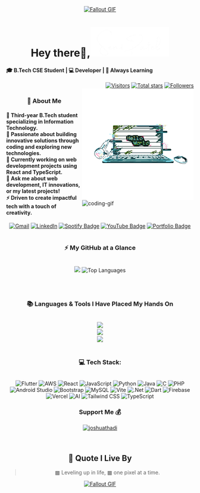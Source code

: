 <!-- MasterHead -->
<div align="center">
<a href="https://github.com/Dibyaranjan27/Dibyaranjan27/blob/main/Github-profile-banner2.gif">
  <img src="https://www.canva.com/design/DAGlj4t0NEc/FSjGGV0eu4wy1nWhFSYojw/watch?utm_content=DAGlj4t0NEc&utm_campaign=designshare&utm_medium=link2&utm_source=uniquelinks&utlId=h51265f0ec8" alt="Fallout GIF" style="width:auto; height:auto"/>
</a>
 </div>

<!-- Greeting -->
<h1 align="center">Hey there👋,<img src="https://github.com/Dibyaranjan27/senipatel/blob/main/image.png" alt="Name picture" style="width:300; height:80px"/></h1>

<h4 align="left">🎓 B.Tech CSE Student | 💻 Developer | 🚀 Always Learning </h4>

 <div align="right">
  <a href="https://github.com/Dibyaranjan27">
    <img width="162px" 
         src="https://visitor-badge.laobi.icu/badge?page_id=Rutwik2003.Rutwik2003" 
         alt="Visitors" /></a>
  <a href="https://api.github-star-counter.workers.dev/user/Dibyaranjan27">
    <img width="115px" 
         alt="Total stars" 
         title="Total stars on GitHub" 
         src="https://custom-icon-badges.herokuapp.com/badge/dynamic/json?logo=star&color=5FABEE&labelColor=030314&label=Stars&style=for-the-badge&query=%24.stars&url=https://api.github-star-counter.workers.dev/user/Dibyaranjan27" /></a>
  <a href="https://github.com/Dibyaranjan27?tab=followers">
    <img width="147px" 
         alt="Followers" 
         title="Follow me on GitHub" 
         src="https://custom-icon-badges.herokuapp.com/github/followers/Dibyaranjan27?color=5FABEE&labelColor=030314&style=for-the-badge&logo=person-add&label=Followers&logoColor=white" /></a>
</div>

<img align="right" alt="coding-gif" width="300" src="https://github.com/Dibyaranjan27/senipatel/blob/main/helloworld.gif">
<img align="right" alt="coding-gif" width="300" src="In The Zone.gif">

<!-- about me -->
<h3 align="center">💫 About Me</h3>

<h4 align="left">
🌟 Third-year B.Tech student specializing in Information Technology.<br>
🌱 Passionate about building innovative solutions through coding and exploring new technologies.<br>
🔭 Currently working on web development projects using React and TypeScript.<br>
💬 Ask me about web development, IT innovations, or my latest projects!<br>
⚡ Driven to create impactful tech with a touch of creativity.<br>
</h4>

<div align="left">



 <div align="center"> 
        <a href="mailto:dibyam2701@gmail.com"><img src="https://img.shields.io/badge/Gmail-333333?style=for-the-badge&logo=gmail&logoColor=red" alt="Gmail" /></a> 
        <a href="https://www.linkedin.com/in/dibyaranjan-maharana-1228012b2/" target="_blank"><img src="https://img.shields.io/badge/LinkedIn-0077B5?style=for-the-badge&logo=linkedin&logoColor=white" alt="LinkedIn" /></a> 
        <a href="https://open.spotify.com/playlist/your-playlist-id" target="_blank">
          <img src="https://img.shields.io/badge/Spotify-1CAC78?style=for-the-badge&logo=spotify&logoColor=ECEFF4" alt="Spotify Badge"></a>
        <a href="https://www.youtube.com/playlist?list=your-playlist-id" target="_blank">
          <img src="https://img.shields.io/badge/YouTube-BF616A?style=for-the-badge&logo=youtube&logoColor=ECEFF4" alt="YouTube Badge"></a>
        <a href="https://your-portfolio-url" target="_blank">
          <img src="https://img.shields.io/badge/Portfolio-505050?style=for-the-badge&logo=web&logoColor=white&labelColor=505050" alt="Portfolio Badge"></a>
      </div>
</div></h4>

</div>
<br/>

<!--Experence and experencing-->
<!-- <h3 align="center">🔆 Work'ed and Wor'king</h3>
<div align="center" style="display: flex; gap: 10px;">
    <img src="#" alt="UOM Logo" width="350" style="border-radius: 10px;">
    <img src="#" alt="HGS Logo" width="355" style="border-radius: 10px;">
</div> -->

<!-- git stat-->
<h3 align="center">⚡ My GitHub at a Glance</h3>
<br>
<div align="center">
<img width="380" src="https://github-readme-stats.vercel.app/api?username=Dibyaranjan27&count_private=true&show_icons=true&theme=holi&rank_icon=github&border_radius=10"/>

  <img width="340" src="https://github-readme-stats.vercel.app/api/top-langs/?username=Dibyaranjan27&theme=holi&hide_border=false&include_all_commits=false&count_private=false&layout=compact" alt="Top Languages">
</div>

<br/><br/>

<!-- lang-->
<h3 align="center">📚 Languages & Tools I Have Placed My Hands On</h3>

<br/>

<div align="center">
  <img src="https://skillicons.dev/icons?i=flutter,dart,aws,nodejs,dotnet,mongodb,github,react,vite" /><br>
  <img src="https://skillicons.dev/icons?i=python,bootstrap,html,css,tailwind,vscode,git,firebase,figma" /><br>
  <img src="https://skillicons.dev/icons?i=javascript,typescript,ai,mysql,java,c,php,androidstudio,ubuntu" /><br>
</div>

<br/>

  
<!-- top repo and teck stack-->
<div align="center">
<!-- <h3>⭐️ Top Repositories</h3>
  <div style="display: flex; justify-content: center; gap: 10px;">
   <a href="https://github.com/Dibyaranjan27/flutter-anime-app">
          <img width="395" src="https://github-readme-stats.vercel.app/api/pin/?username=Dibyaranjan27&repo=flutter-anime-app&theme=light&title_color=5FABEE&icon_color=5FABEE&text_color=030314&bg_color=030314" /></a>
      <a href="https://github.com/Dibyaranjan27/react-admin-dashboard">
          <img width="395" src="https://github-readme-stats.vercel.app/api/pin/?username=Dibyaranjan27&repo=react-admin-dashboard&theme=light&title_color=5FABEE&icon_color=5FABEE&text_color=030314&bg_color=030314" />
      </a>
</div> -->

<h3>💻 Tech Stack:</h3>
<br/>
<div align="center">
  <img src="https://img.shields.io/badge/flutter-%2302569B.svg?style=for-the-badge&logo=flutter&logoColor=white" alt="Flutter" /> 
  <img src="https://img.shields.io/badge/aws-%23FF9900.svg?style=for-the-badge&logo=amazon-aws&logoColor=white" alt="AWS" />
  <img src="https://img.shields.io/badge/react-%2361DAFB.svg?style=for-the-badge&logo=react&logoColor=white" alt="React" />
  <img src="https://img.shields.io/badge/javascript-%23323330.svg?style=for-the-badge&logo=javascript&logoColor=%23F7DF1E" alt="JavaScript" />
  <img src="https://img.shields.io/badge/python-3670A0?style=for-the-badge&logo=python&logoColor=ffdd54" alt="Python" />
  <img src="https://img.shields.io/badge/java-%23ED8B00.svg?style=for-the-badge&logo=openjdk&logoColor=white" alt="Java" />
  <img src="https://img.shields.io/badge/c-%23A8B9CC.svg?style=for-the-badge&logo=c&logoColor=white" alt="C" />
  <img src="https://img.shields.io/badge/php-%23777BB4.svg?style=for-the-badge&logo=php&logoColor=white" alt="PHP" />
  <img src="https://img.shields.io/badge/androidstudio-%233DDC84.svg?style=for-the-badge&logo=android-studio&logoColor=white" alt="Android Studio" />
  <img src="https://img.shields.io/badge/bootstrap-%23563D7C.svg?style=for-the-badge&logo=bootstrap&logoColor=white" alt="Bootstrap" />
  <img src="https://img.shields.io/badge/mysql-4479A1.svg?style=for-the-badge&logo=mysql&logoColor=white" alt="MySQL" />
  <img src="https://img.shields.io/badge/vite-%23646CFF.svg?style=for-the-badge&logo=vite&logoColor=white" alt="Vite" />
  <img src="https://img.shields.io/badge/.NET-5C2D91?style=for-the-badge&logo=.net&logoColor=white" alt=".Net" />
  <img src="https://img.shields.io/badge/dart-%230175C2.svg?style=for-the-badge&logo=dart&logoColor=white" alt="Dart" />
  <img src="https://img.shields.io/badge/firebase-%23FFCA28.svg?style=for-the-badge&logo=firebase&logoColor=white" alt="Firebase" />
  <img src="https://img.shields.io/badge/vercel-%23000000.svg?style=for-the-badge&logo=vercel&logoColor=white" alt="Vercel" />
  <img src="https://img.shields.io/badge/ai-%23FF6F61.svg?style=for-the-badge&logo=artificial-intelligence&logoColor=white" alt="AI" /> 
  <img src="https://img.shields.io/badge/tailwindcss-%2338B2AC.svg?style=for-the-badge&logo=tailwindcss&logoColor=white" alt="Tailwind CSS" />
  <img src="https://img.shields.io/badge/typescript-%230074C1.svg?style=for-the-badge&logo=typescript&logoColor=white" alt="TypeScript" />
</div>

<!-- <h3>⭐ Top Contributed Repo!</h3>
<br/>
<img src="https://github-contributor-stats.vercel.app/api?username=Dibyaranjan27&limit=5&theme=holi&combine_all_yearly_contributions=true" alt="Top Contributed Repo">
<br/> -->

<!-- support -->
<h3 align="center">Support Me 💰 </h3>

<p align="center">
  <a href="https://www.buymeacoffee.com/dibyam2701y"> <img align="center" src="https://cdn.buymeacoffee.com/buttons/v2/default-yellow.png" height="40" width="180" alt="joshuathadi" /></a>
</p>
<br />

## 💬 Quote I Live By

> ▩ Leveling up in life, ▩ one pixel at a time.


<!-- ending-->
<a href="https://github.com/Dibyaranjan27/Dibyaranjan27/blob/main/chill-and-work.gif"><img src="chill-and-work.gif" alt="Fallout GIF" style="width:auto; height:auto"/></a>

<img src="https://www.animatedimages.org/data/media/562/animated-line-image-0184.gif" width="1920" height=0.4/>



